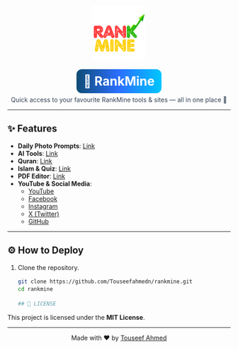 <p align="center">
  <img src="logo.png" alt="RankMine Logo" width="120">
</p>

<div align="center" style="margin-bottom:12px">
  <h1 style="margin:6px 0 0;padding:10px 16px;border-radius:12px;display:inline-block;
             background:linear-gradient(90deg,#0f4c75 0%, #2b6fff 50%, #00c6ff 100%);
             color:#fff;font-weight:700;">
    🌟 RankMine
  </h1>
  <p style="margin:6px 0 0;color:#334155;">Quick access to your favourite RankMine tools & sites — all in one place 🚀</p>
</div>

---

## ✨ Features

- **Daily Photo Prompts**: [Link](https://rankmine.blogspot.com/p/daily-photo-prompts.html)  
- **AI Tools**: [Link](https://rankmine.blogspot.com/p/tools.html)  
- **Quran**: [Link](https://islamicquizgamezz.blogspot.com/p/quran.html)  
- **Islam & Quiz**: [Link](https://islamicquizgamezz.blogspot.com/p/game.html)  
- **PDF Editor**: [Link](https://onlinepdfeditorhub.blogspot.com/)  
- **YouTube & Social Media**:
  - [YouTube](https://www.youtube.com/@touseefahmedn)  
  - [Facebook](https://www.facebook.com/touseefahmed.n)  
  - [Instagram](https://www.instagram.com/touseefahmed.n)  
  - [X (Twitter)](https://x.com/TouseefAhmed_n)  
  - [GitHub](https://github.com/Touseefahmedn)

---

## ⚙️ How to Deploy

1. Clone the repository.  
   ```bash
   git clone https://github.com/Touseefahmedn/rankmine.git
   cd rankmine

   ## 🧾 LICENSE
This project is licensed under the **MIT License**.

---
<p align="center">
  Made with ❤️ by <a href="https://github.com/Touseefahmedn">Touseef Ahmed</a>
</p>
